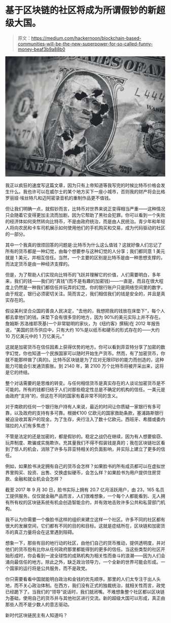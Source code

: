 # 基于区块链的社区将成为所谓假钞的新超级大国。

> 原文：<https://medium.com/hackernoon/blockchain-based-communities-will-be-the-new-superpower-for-so-called-funny-money-beaf3b9a88b0>

![](img/3e6292d1ec65a7c7383915f987d72798.png)

我正以疯狂的速度写这篇文章，因为只有上帝知道等我写完的时候比特币价格会发生什么。我也许可以在威尔士的某个地方买下一座小城市，否则我的财产将会比格罗丽娅·埃丝特凡和迈阿密录音机的重制作品更不值钱。

但让我们明确一点，就假钞而言，比特币对世界来说正变得相当严重——这种情况只会随着它变得更加主流而加剧，因为它帮助了黑社会犯罪。你可以看到一个失败的经济体如何突然转向比特币，不是由政府统治，而是由人民统治。青少年和年轻人将向农民和卡车司机展示如何使用他们的手机购买和交易，成为代码驱动的社区的一部分。

其中一个我真的很烦回答的问题是:比特币为什么这么值钱？这就好像人们忘记了所有的货币都是一种幻觉，由每个想要参与这种幻觉的人分享；我们都同意 1 美元就是 1 美元，并相互信任。当然，一个主要的区别是比特币是由一种思想支撑的，而法定货币是由一种经济支撑的。

但是，为了帮助人们实现向比特币的飞跃并理解它的价值，人们需要明白，多年来，我们的钱——我们的“真钱”(而不是有趣的加密钱)——一直是，而且在很大程度上仍然是一种我们都信任并玩弄的幻觉。你的银行账户只是网络空间里的数字，由于规定，银行必须密切关注。简而言之，我们相信我们的钱是安全的，并且是真实存在的。

假设美利坚合众国的善良人民决定，"去他的，我想把我的钱放在床垫下"，每个人都去拿他们的钱。床垫下会有很多空的地方，因为 90%的美元实际上并不存在。詹姆斯·苏洛维耶茨基(一个非常聪明的家伙，为《纽约客》撰稿)在 2012 年报告说，“美国的货币供应中，只有大约 10%是以纸币和硬币的形式存在的——大约 10 万亿美元中的 1 万亿美元。”

这就是加密货币在信任因素上获得优势的地方。你可以看到菲亚特分享了加密的数字幻觉，你也知道一个民族国家可以随时开始生产货币。然而，有了加密货币，你就不能那样做了(真的)。比特币区块链是为了应对无限印钞的能力而创造的，这种能力可能会引发通货膨胀。到 2140 年，第 2100 万个比特币将被开采出来，这将是它的终结。

整个对话需要的是思维的转变。与任何相信货币是真实存在的人谈论加密货币是不可能的。所有的钱都归结于人们对那些稳定性总是不确定的机构的信任。一美元是由政府“支持”的，但这在不同的国家有着非常不同的含义。

对于南欧的任何一个银行账户持有人来说，最近的时间让你质疑一家银行有多可靠，以及政府的支持有多可靠。根据€100 亿欧元的国家救助条款，塞浦路斯银行被迫没收其客户的现金。为了生存，央行注入了数十亿欧元。西班牙、希腊或委内瑞拉的人们有多焦虑？

不管是法定的还是加密的，都是假钞的。稳定之战仍在继续，因为有人想要偷窃、玩弄制度、欺骗或实施欺诈。充其量我们不得不假装钱是真的；我在区块链社区看到了惊人的机会，消除了许多与菲亚特相关的负面影响，并实际上建立了更多的信任。

例如，如果脸书决定拥有自己的货币会怎样？如果脸书的所有成员都可以在虚拟世界里购买、投资、出售、交换虚拟硬币，会怎么样？如果脸书为用户提供住房贷款、金融和就业机会会怎样？

截至 2017 年 9 月 30 日，脸书实际上拥有 20.7 亿月活跃用户，由 23，165 名员工提供服务。仅仅就金融产品而言，人们很难想象，一个每个人都能看到、无人拥有所有权的区块链系统有机会创造智能合约，并有效地击败许多公共和私营部门机构。

我不认为你需要一个像脸书这样的组织来建立这样一个社区。许多不同的社区都有很大的发展空间，它们都有不同的目的和目标。这就是症结所在，区块链和加密货币的真正力量将会在这里遇到阻碍。

想象一下，那些有目的地行动的社区，由他们自己的货币推动，提供透明度，并对他们的货币抱有比你从任何政府那里都能得到的更多的信任。当这些类型的社区开始形成时，你会看到一波全球性的成熟机构为相关性而奋斗的浪潮——因为人们会涌向最信任的地方。除此之外，缺乏政治领导力，一个全新的世界可能会形成。一个国家的运行将是公共服务，而不是政党。

你只需要看看中国就能明白政治和金钱的优先顺序。那里的人们太专注于出人头地，而不关心政治体制。在西方，我们没有正式的独裁统治，就相关性而言，政党已经跪下了。当我们的“领导”说话时，我们就闭嘴。不难想象整个社区都以区块链为基础，使用自己的货币并与其他社区进行交流。新的超级大国可以形成，真正由那些人而不是少数人的意志驱动。

新时代区块链民主有人知道吗？